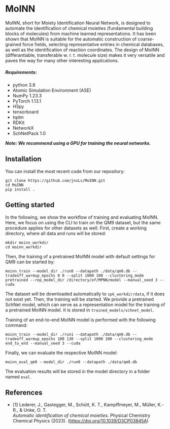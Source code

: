 # MoINN

MoINN, short for Moiety Identification Neural Network, is designed to automate the 
identification of chemical moieties (fundamental building blocks of molecules)
from machine learned representations. It has been shown that MoINN is suitable for
the automatic construction of coarse-grained force fields, selecting representative 
entries in chemical databases, as well as the identification of reaction coordinates. 
The design of MoINN (differantiable, transferable w. r. t. molecule size) makes it very 
versatile and paves the way for many other interesting applications.


##### Requirements:
- python 3.8
- Atomic Simulation Environment (ASE)
- NumPy 1.23.3
- PyTorch 1.13.1
- H5py
- tensorboard
- tqdm
- RDKit
- NetworkX
- SchNetPack 1.0

_**Note: We recommend using a GPU for training the neural networks.**_


## Installation


You can install the most recent code from our repository:

```
git clone https://github.com/jnsLs/MoINN.git
cd MoINN
pip install .
```


## Getting started

In the following, we show the workflow of training and evaluating MoINN. Here,
we focus on using the CLI to train on the QM9 dataset, but the same procedure 
applies for other datasets as well. First, create a working directory, where 
all data and runs will be stored:

```
mkdir moinn_workdir
cd moinn_workdir
```

Then, the training of a pretrained MoINN model with default settings for QM9 can be started by:

```
moinn_train --model_dir ./run0 --datapath ./data/qm9.db --tradeoff_warmup_epochs 0 0 --split 1000 100 --clustering_mode pretrained --rep_model_dir /directory/of/MPNN/model --manual_seed 3 --cuda
```

The dataset will be downloaded automatically to `spk_workdir/data`, if it does not exist yet.
Then, the training will be started. We provide a pretrained SchNet model, which can serve as a 
representation model for the training of a pretrained MoINN model. It is stored in ```trained_models/schnet_model```.

Training of an end-to-end MoINN model is performed with the following command:

```
moinn_train --model_dir ./run1 --datapath ./data/qm9.db --tradeoff_warmup_epochs 100 130 --split 1000 100 --clustering_mode end_to_end --manual_seed 3 --cuda
```

Finally, we can evaluate the respective MoINN model:

```
moinn_eval_qm9 --model_dir ./run0 --datapath ./data/qm9.db
```
The evaluation results will be stored in the model directory in a folder named ```eval```.

## References

* [1] Lederer, J., Gastegger, M., Schütt, K. T., Kampffmeyer, M., Müller, K.-R., & Unke, O. T.  
*Automatic identification of chemical moieties.*
Physical Chemistry Chemical Physics (2023). (https://doi.org/10.1039/D3CP03845A)
